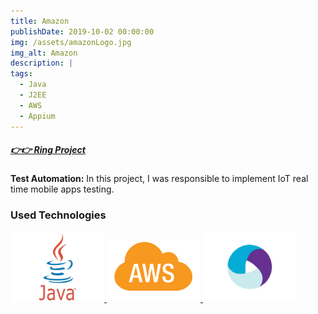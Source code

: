 ```yaml
---
title: Amazon
publishDate: 2019-10-02 00:00:00
img: /assets/amazonLogo.jpg
img_alt: Amazon
description: |
tags:
  - Java
  - J2EE
  - AWS
  - Appium
---
```


##### [👉👉 Ring Project](https://www.amazon.com/stores/Ring/Ring/page/77B53039-540E-4816-BABB-49AA21285FCF)<base target="_blank">

**Test Automation:** In this project, I was responsible to implement IoT real time mobile apps testing.

### Used Technologies ###

<a href="https://java.com/" target="_blank" rel="noreferrer"><img src="../../../public/assets/java.jpg" width="150" hight="150" alt="Java"/>
<a href="https://aws.com/" target="_blank" rel="noreferrer"><img src="../../../public/assets/aws.jpg" width="150" hight="150" alt="AWS"/>
<a href="https://appium.io/" target="_blank" rel="noreferrer"><img src="../../../public/assets/appium.jpg" width="150" hight="150" alt="Appium"/>